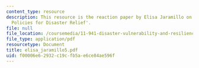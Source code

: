 ```yaml
---
content_type: resource
description: This resource is the reaction paper by Elisa Jaramillo on the topic 'US
  Policies for Disaster Relief'.
file: null
file_location: /coursemedia/11-941-disaster-vulnerability-and-resilience-spring-2005/f00006e62932c19cfb5ae6ce84ae596f_elisa_jaramillo5.pdf
file_type: application/pdf
resourcetype: Document
title: elisa_jaramillo5.pdf
uid: f00006e6-2932-c19c-fb5a-e6ce84ae596f
---
```

